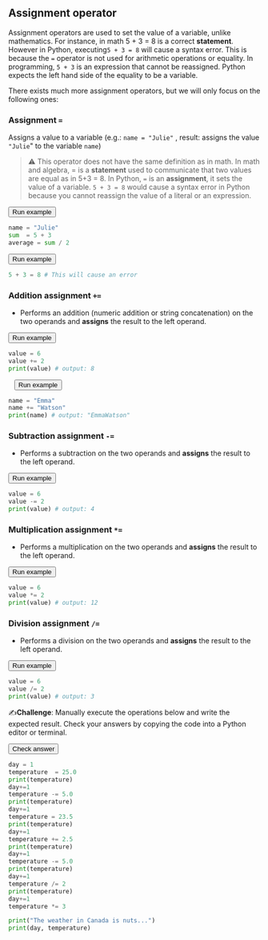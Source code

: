 ## Assignment operator

Assignment operators are used to set the value of a variable, unlike mathematics. For instance, in math 5 + 3 = 8 is a correct **statement**. However in Python, executing`5 + 3 = 8` will cause a syntax error. This is because the `=` operator is not used for arithmetic operations or equality. In programming, `5 + 3` is an expression that cannot be reassigned. Python expects the left hand side of the equality to be a variable.

There exists much more assignment operators, but we will only focus on the following ones:

### Assignment `=`

Assigns a value to a variable (e.g.: `name = "Julie"` , result: assigns the value `"Julie`" to the variable `name`)

> ⚠️ This operator does not have the same definition as in math. In math and algebra, = is a **statement** used to communicate that two values are equal as in 5+3 = 8. In Python, `=` is an **assignment**, it sets the value of a variable. `5 + 3 = 8` would cause a syntax error in Python because you cannot reassign the value of a literal or an expression. 



<div class="button-container">     
    <a href="https://app.codeboot.org/5.0.0/?init=.oYXJpdGhtZXRpY3MxLnB5~XQAAgABzAAAAAAAAAAA7iAOiEWEBkg99P3WsHCwTzyEnkel2CBOuLrjllUppjR2CUAq-gAuD7LU2oyanmA9U_RpSi-drNpr416lu9L-NrvGsbtQ5a-GEWkgA0kTkSGfwDTPluIsbrwON_vHxgA==.oYXJpdGhtZXRpY3MyLnB5~XQAAgAAyAAAAAAAAAAAwiAOiEahbOGuxQe1CZvIjyRYu5mub1I1Va1AIIODnRLN-GxtFSkmZFiGNPbP__7xKAAA=.oYXNzaWdubWVudF9wbHVzX2VxdWFsXzEucHk=~XQAAgAAhAAAAAAAAAAA7GEncQfTWSH3AOTZQVq949oPwc4AHCfa7_CrqzOIf_qQQAA==.fYXNzaWdubWVudF8xLnB5~XQAAgAAtAAAAAAAAAAA3GEn9-d2KwgqzO3WiO93_asMbSuJMPn19rh4Ws-7u99O1ogE7PwqtmXBsxnv_-HNgAA==.~lang=py-novice.~showLineNumbers=true.a">         
    <button class="codeboot-button">
      <span>Run example</span>
    </button>     
    </a> 
</div>

```python
name = "Julie"
sum  = 5 + 3
average = sum / 2
```



<div class="button-container">     
    <a href="https://app.codeboot.org/5.0.0/?init=.oYXJpdGhtZXRpY3MxLnB5~XQAAgABzAAAAAAAAAAA7iAOiEWEBkg99P3WsHCwTzyEnkel2CBOuLrjllUppjR2CUAq-gAuD7LU2oyanmA9U_RpSi-drNpr416lu9L-NrvGsbtQ5a-GEWkgA0kTkSGfwDTPluIsbrwON_vHxgA==.oYXJpdGhtZXRpY3MyLnB5~XQAAgAAyAAAAAAAAAAAwiAOiEahbOGuxQe1CZvIjyRYu5mub1I1Va1AIIODnRLN-GxtFSkmZFiGNPbP__7xKAAA=.oYXNzaWdubWVudF9wbHVzX2VxdWFsXzEucHk=~XQAAgAAhAAAAAAAAAAA7GEncQfTWSH3AOTZQVq949oPwc4AHCfa7_CrqzOIf_qQQAA==.oYXNzaWdubWVudF8xLnB5~XQAAgAAtAAAAAAAAAAA3GEn9-d2KwgqzO3WiO93_asMbSuJMPn19rh4Ws-7u99O1ogE7PwqtmXBsxnv_-HNgAA==.fYXNzaWdubWVudF9lcnJvci5weQ==~XQAAgAAJAAAAAAAAAAAaiAG1DW5pPxYc_ZQa__3KsAA=.~lang=py-novice.~showLineNumbers=true.e">         
    <button class="codeboot-button">
      <span>Run example</span>
    </button>     
    </a> 
</div>

```python
5 + 3 = 8 # This will cause an error
```



### Addition assignment `+=`

- Performs an addition (numeric addition or string concatenation) on the two operands and **assigns** the result to the left operand. 



<div class="button-container">     
    <a href="https://app.codeboot.org/5.0.0/?init=.oYXJpdGhtZXRpY3MxLnB5~XQAAgABzAAAAAAAAAAA7iAOiEWEBkg99P3WsHCwTzyEnkel2CBOuLrjllUppjR2CUAq-gAuD7LU2oyanmA9U_RpSi-drNpr416lu9L-NrvGsbtQ5a-GEWkgA0kTkSGfwDTPluIsbrwON_vHxgA==.oYXJpdGhtZXRpY3MyLnB5~XQAAgAAyAAAAAAAAAAAwiAOiEahbOGuxQe1CZvIjyRYu5mub1I1Va1AIIODnRLN-GxtFSkmZFiGNPbP__7xKAAA=.fYXNzaWdubWVudF9wbHVzX2VxdWFsXzEucHk=~XQAAgAAhAAAAAAAAAAA7GEncQfTWSH3AOTZQVq949oPwc4AHCfa7_CrqzOIf_qQQAA==.~lang=py-novice.~showLineNumbers=true.a">         
    <button class="codeboot-button">
      <span>Run example</span>
    </button>     
    </a> 
</div>

```python
value = 6
value += 2
print(value) # output: 8
```




 

<div class="button-container">     
    <a href="https://app.codeboot.org/5.0.0/?init=.oYXJpdGhtZXRpY3MxLnB5~XQAAgABzAAAAAAAAAAA7iAOiEWEBkg99P3WsHCwTzyEnkel2CBOuLrjllUppjR2CUAq-gAuD7LU2oyanmA9U_RpSi-drNpr416lu9L-NrvGsbtQ5a-GEWkgA0kTkSGfwDTPluIsbrwON_vHxgA==.fYXNzaWdubWVudF9wbHVzX2VxdWFsXzIucHk=~XQAAgAAqAAAAAAAAAAA3GEn9-d2KwgquAeQuSLwRz6Cqke6qg6gX-Mz_0bJzRbF9mH-blJSf___YPIAA.~lang=py-novice.~showLineNumbers=true.a">         
    <button style="border: none; background-color: transparent;">         
    <button class="codeboot-button">
      <span>Run example</span>
    </button>     
    </a> 
</div>

```python
name = "Emma"
name += "Watson"
print(name) # output: "EmmaWatson"
```



### Subtraction assignment `-=`

- Performs a subtraction on the two operands and **assigns** the result to the left operand. 



<div class="button-container">     
    <a href="https://app.codeboot.org/5.0.0/?init=.obWludXNfZXF1YWwucHk=~XQAAgAAhAAAAAAAAAAA7GEncQfTWSH3AOTZQWRok9oPwc4AHCfa7_CrqzOIf_qQQAA==.fYXNzaWdubWVudF9wbHVzX2VxdWFsXzEucHk=~XQAAgAAhAAAAAAAAAAA7GEncQfTWSH3AOTZQVq949oPwc4AHCfa7_CrqzOIf_qQQAA==.~lang=py-novice.~showLineNumbers=true.a">         
    <button class="codeboot-button">
      <span>Run example</span>
    </button>     
    </a> 
</div>

```python
value = 6
value -= 2
print(value) # output: 4
```



### Multiplication assignment `*=`

- Performs a multiplication on the two operands and **assigns** the result to the left operand. 



<div class="button-container">     
    <a href="https://app.codeboot.org/5.0.0/?init=.oYXJpdGhtZXRpY3MxLnB5~XQAAgABzAAAAAAAAAAA7iAOiEWEBkg99P3WsHCwTzyEnkel2CBOuLrjllUppjR2CUAq-gAuD7LU2oyanmA9U_RpSi-drNpr416lu9L-NrvGsbtQ5a-GEWkgA0kTkSGfwDTPluIsbrwON_vHxgA==.oYXJpdGhtZXRpY3MyLnB5~XQAAgAAyAAAAAAAAAAAwiAOiEahbOGuxQe1CZvIjyRYu5mub1I1Va1AIIODnRLN-GxtFSkmZFiGNPbP__7xKAAA=.fYXNzaWdubWVudF9wbHVzX2VxdWFsXzEucHk=~XQAAgAAhAAAAAAAAAAA7GEncQfTWSH3AOTZQVq949oPwc4AHCfa7_CrqzOIf_qQQAA==.oYXNzaWdubWVudF8xLnB5~XQAAgAAtAAAAAAAAAAA3GEn9-d2KwgqzO3WiO93_asMbSuJMPn19rh4Ws-7u99O1ogE7PwqtmXBsxnv_-HNgAA==.oYXNzaWdubWVudF9lcnJvci5weQ==~XQAAgAAJAAAAAAAAAAAaiAG1DW5pPxYc_ZQa__3KsAA=.ob3BlcmF0b3JzX2NoYWxsZW5nZTEucHk=~XQAAgABoAQAAAAAAAAAyGEuUHxEvL_uf85Adn-YPLdgd9bjdwPPfaaBxGsx9NvHx1yG6xtpH-jzukUm0BsSAfCsTE1pQA6lcsmm9M5PZB7uVg8DzAk81mds4hcDAxgHOxTF8V_3PTUz7kBOaqbF7VO60KlzSQ-X03fTR1HmgNMnaQv814WAA.oYXNzaWdubWVudF9kaXZfZXF1YWw=~XQAAgAAhAAAAAAAAAAA7GEncQfTWSH3AOTZQW4TQ9oPwc4AHCfa7_CrqzOIf_qQQAA==.oYXNzaWdubWVudF9wbHVzX2VxdWFsXzEtMy5weQ==~XQAAgAAhAAAAAAAAAAA7GEncQfTWSH3AOTZQVq949oPwc4AHCfa7_CrqzOIf_qQQAA==.oYXNzaWduX211bHRfcGx1cy5weQ==~XQAAgAAhAAAAAAAAAAA7GEncQfTWSH3AOTZQVXog9oPwc4AHCfa7_CrqzOIf_qQQAA==.~lang=py-novice.~showLineNumbers=true.a8">         
    <button class="codeboot-button">
      <span>Run example</span>
    </button>     
    </a> 
</div>

```python
value = 6
value *= 2
print(value) # output: 12
```



### Division assignment `/=`

- Performs a division on the two operands and **assigns** the result to the left operand. 



<div class="button-container">     
    <a href="https://app.codeboot.org/5.0.0/?init=.oYXJpdGhtZXRpY3MxLnB5~XQAAgABzAAAAAAAAAAA7iAOiEWEBkg99P3WsHCwTzyEnkel2CBOuLrjllUppjR2CUAq-gAuD7LU2oyanmA9U_RpSi-drNpr416lu9L-NrvGsbtQ5a-GEWkgA0kTkSGfwDTPluIsbrwON_vHxgA==.oYXJpdGhtZXRpY3MyLnB5~XQAAgAAyAAAAAAAAAAAwiAOiEahbOGuxQe1CZvIjyRYu5mub1I1Va1AIIODnRLN-GxtFSkmZFiGNPbP__7xKAAA=.oYXNzaWdubWVudF9wbHVzX2VxdWFsXzEucHk=~XQAAgAAhAAAAAAAAAAA7GEncQfTWSH3AOTZQVq949oPwc4AHCfa7_CrqzOIf_qQQAA==.oYXNzaWdubWVudF8xLnB5~XQAAgAAtAAAAAAAAAAA3GEn9-d2KwgqzO3WiO93_asMbSuJMPn19rh4Ws-7u99O1ogE7PwqtmXBsxnv_-HNgAA==.oYXNzaWdubWVudF9lcnJvci5weQ==~XQAAgAAJAAAAAAAAAAAaiAG1DW5pPxYc_ZQa__3KsAA=.ob3BlcmF0b3JzX2NoYWxsZW5nZTEucHk=~XQAAgABoAQAAAAAAAAAyGEuUHxEvL_uf85Adn-YPLdgd9bjdwPPfaaBxGsx9NvHx1yG6xtpH-jzukUm0BsSAfCsTE1pQA6lcsmm9M5PZB7uVg8DzAk81mds4hcDAxgHOxTF8V_3PTUz7kBOaqbF7VO60KlzSQ-X03fTR1HmgNMnaQv814WAA.fYXNzaWdubWVudF9kaXZfZXF1YWw=~XQAAgAAhAAAAAAAAAAA7GEncQfTWSH3AOTZQW4TQ9oPwc4AHCfa7_CrqzOIf_qQQAA==.oYXNzaWdubWVudF9wbHVzX2VxdWFsXzEtMy5weQ==~XQAAgAAhAAAAAAAAAAA7GEncQfTWSH3AOTZQVq949oPwc4AHCfa7_CrqzOIf_qQQAA==.~lang=py-novice.~showLineNumbers=true.a60">         
    <button class="codeboot-button">
      <span>Run example</span>
    </button>     
    </a> 
</div>

```python
value = 6
value /= 2
print(value) # output: 3
```



✍️**Challenge**: Manually execute the operations below and write the expected result. Check your answers by copying the code into a Python editor or terminal. 



<div class="button-container">     
    <a href="https://app.codeboot.org/5.0.0/?init=.oYXJpdGhtZXRpY3MxLnB5~XQAAgABzAAAAAAAAAAA7iAOiEWEBkg99P3WsHCwTzyEnkel2CBOuLrjllUppjR2CUAq-gAuD7LU2oyanmA9U_RpSi-drNpr416lu9L-NrvGsbtQ5a-GEWkgA0kTkSGfwDTPluIsbrwON_vHxgA==.oYXJpdGhtZXRpY3MyLnB5~XQAAgAAyAAAAAAAAAAAwiAOiEahbOGuxQe1CZvIjyRYu5mub1I1Va1AIIODnRLN-GxtFSkmZFiGNPbP__7xKAAA=.oYXNzaWdubWVudF9wbHVzX2VxdWFsXzEucHk=~XQAAgAAhAAAAAAAAAAA7GEncQfTWSH3AOTZQVq949oPwc4AHCfa7_CrqzOIf_qQQAA==.oYXNzaWdubWVudF8xLnB5~XQAAgAAtAAAAAAAAAAA3GEn9-d2KwgqzO3WiO93_asMbSuJMPn19rh4Ws-7u99O1ogE7PwqtmXBsxnv_-HNgAA==.oYXNzaWdubWVudF9lcnJvci5weQ==~XQAAgAAJAAAAAAAAAAAaiAG1DW5pPxYc_ZQa__3KsAA=.fb3BlcmF0b3JzX2NoYWxsZW5nZTEucHk=~XQAAgABoAQAAAAAAAAAyGEuUHxEvL_uf85Adn-YPLdgd9bjdwPPfaaBxGsx9NvHx1yG6xtpH-jzukUm0BsSAfCsTE1pQA6lcsmm9M5PZB7uVg8DzAk81mds4hcDAxgHOxTF8V_3PTUz7kBOaqbF7VO60KlzSQ-X03fTR1HmgNMnaQv814WAA.~lang=py-novice.~showLineNumbers=true.~hidden=true.e">         
    <button class="codeboot-button">
      <span>Check answer</span>
    </button>     
    </a> 
</div>

```python
day = 1
temperature  = 25.0
print(temperature)
day+=1
temperature -= 5.0
print(temperature)
day+=1
temperature = 23.5
print(temperature)
day+=1
temperature += 2.5
print(temperature)
day+=1
temperature -= 5.0
print(temperature)
day+=1
temperature /= 2
print(temperature)
day+=1
temperature *= 3

print("The weather in Canada is nuts...")
print(day, temperature)
```

